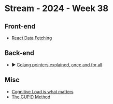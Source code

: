 # Stream - 2024 - Week 38

## Front-end

- [React Data Fetching](https://github.com/KevinVandy/react-data-fetching)

## Back-end

- ▶ [Golang pointers explained, once and for all](https://www.youtube.com/watch?v=2XEQsJLsLN0)

## Misc

- [Cognitive Load is what matters](https://github.com/zakirullin/cognitive-load)
- [The CUPID Method](https://cupid.dev)
